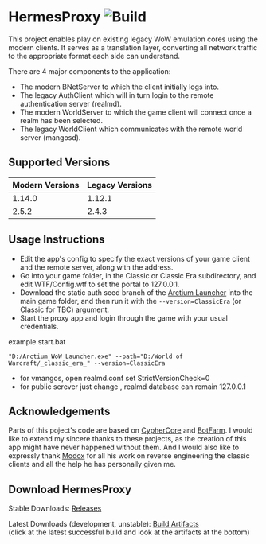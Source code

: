 # HermesProxy ![Build](https://github.com/WowLegacyCore/HermesProxy/actions/workflows/Build_Proxy.yml/badge.svg)

This project enables play on existing legacy WoW emulation cores using the modern clients. It serves as a translation layer, converting all network traffic to the appropriate format each side can understand.

There are 4 major components to the application:
- The modern BNetServer to which the client initially logs into.
- The legacy AuthClient which will in turn login to the remote authentication server (realmd). 
- The modern WorldServer to which the game client will connect once a realm has been selected. 
- The legacy WorldClient which communicates with the remote world server (mangosd).

## Supported Versions

| Modern Versions | Legacy Versions |
|-----------------|-----------------|
| 1.14.0          | 1.12.1          |
| 2.5.2           | 2.4.3           |

## Usage Instructions

- Edit the app's config to specify the exact versions of your game client and the remote server, along with the address.
- Go into your game folder, in the Classic or Classic Era subdirectory, and edit WTF/Config.wtf to set the portal to 127.0.0.1.
- Download the static auth seed branch of the [Arctium Launcher](https://github.com/Arctium/WoW-Launcher/tree/static-auth-seed) into the main game folder, and then run it with the `--version=ClassicEra` (or Classic for TBC) argument.
- Start the proxy app and login through the game with your usual credentials.

example start.bat
```
"D:/Arctium WoW Launcher.exe" --path="D:/World of Warcraft/_classic_era_" --version=ClassicEra 
```

- for vmangos, open realmd.conf set StrictVersionCheck=0
- for public serever just change <add key="ExternalAddress" value="111.111.111.111" />, realmd database can remain 127.0.0.1


## Acknowledgements

Parts of this poject's code are based on [CypherCore](https://github.com/CypherCore/CypherCore) and [BotFarm](https://github.com/jackpoz/BotFarm). I would like to extend my sincere thanks to these projects, as the creation of this app might have never happened without them. And I would also like to expressly thank [Modox](https://github.com/mdx7) for all his work on reverse engineering the classic clients and all the help he has personally given me. 

## Download HermesProxy
Stable Downloads: [Releases](https://github.com/WowLegacyCore/HermesProxy/releases)

Latest Downloads (development, unstable): [Build Artifacts](https://github.com/WowLegacyCore/HermesProxy/actions/workflows/Build_Proxy.yml?query=branch%3Amaster)  
(click at the latest successful build and look at the artifacts at the bottom)
